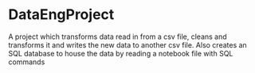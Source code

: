 # DataEngProject
A project which transforms data read in from a csv file, cleans and transforms it and writes the new data to another csv file. Also creates an SQL database to house the data by reading a notebook file with SQL commands
